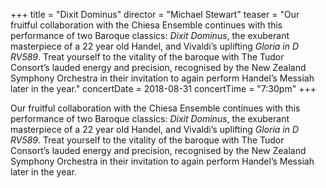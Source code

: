 +++
title = "Dixit Dominus"
director = "Michael Stewart"
teaser = "Our fruitful collaboration with the Chiesa Ensemble continues with this performance of two Baroque classics: *Dixit Dominus*, the exuberant masterpiece of a 22 year old Handel, and Vivaldi’s uplifting *Gloria in D RV589*. Treat yourself to the vitality of the baroque with The Tudor Consort’s lauded energy and precision, recognised by the New Zealand Symphony Orchestra in their invitation to again perform Handel’s Messiah later in the year."
concertDate = 2018-08-31
concertTime = "7:30pm"
+++

Our fruitful collaboration with the Chiesa Ensemble continues with this performance of two Baroque classics: *Dixit Dominus*, the exuberant masterpiece of a 22 year old Handel, and Vivaldi’s uplifting *Gloria in D RV589*. Treat yourself to the vitality of the baroque with The Tudor Consort’s lauded energy and precision, recognised by the New Zealand Symphony Orchestra in their invitation to again perform Handel’s Messiah later in the year.
